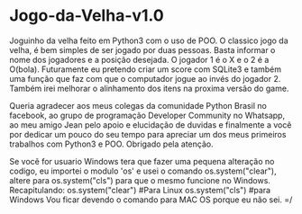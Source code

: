 # Jogo-da-Velha-v1.0
Joguinho da velha feito em Python3 com o uso de POO.
O classico jogo da velha, é bem simples de ser jogado por duas pessoas. Basta informar o nome dos jogadores e a posição desejada.
O jogador 1 é o X e o 2 é a O(bola). Futuramente eu pretendo criar um score com SQLite3 e também uma função que faz com que o computador jogue ao invés do jogador 2. Também irei melhorar o alinhamento dos itens na proxima versão do game.

Queria agradecer aos meus colegas da comunidade Python Brasil no facebook, ao grupo de programação Developer Community no Whatsapp, ao meu amigo Jean pelo apoio e elucidação de duvidas e finalmente a vocẽ por dedicar um pouco do seu tempo para apreciar um dos meus primeiros trabalhos com Python3 e POO. Obrigado pela atenção.

Se vocẽ for usuario Windows tera que fazer uma pequena alteração no codigo, eu importei o modulo 'os' e usei o comando os.system("clear"), altere para os.system("cls") para que o mesmo funcione no Windows.
Recapitulando:
os.system("clear") #Para Linux
os.system("cls") #para Windows
Vou ficar devendo o comando para MAC OS porque eu não sei. =/
